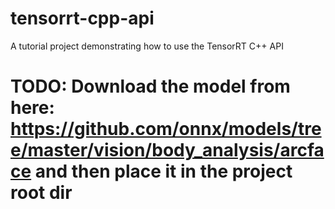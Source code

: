 # tensorrt-cpp-api
A tutorial project demonstrating how to use the TensorRT C++ API

# TODO: Download the model from here: https://github.com/onnx/models/tree/master/vision/body_analysis/arcface and then place it in the project root dir